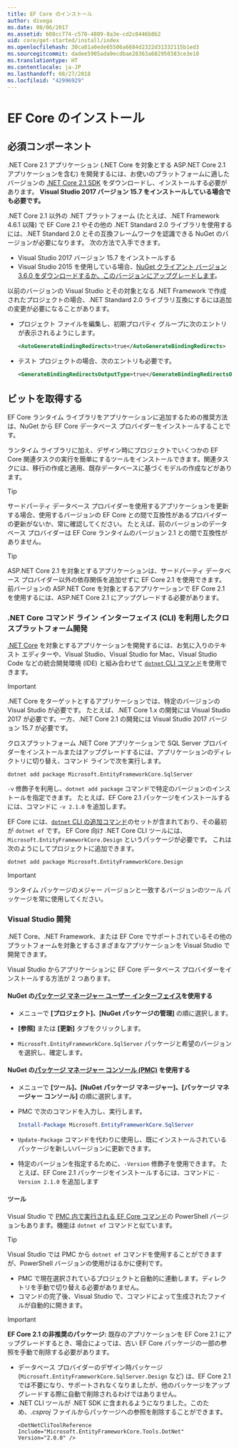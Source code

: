 ```yaml
---
title: EF Core のインストール
author: divega
ms.date: 08/06/2017
ms.assetid: 608cc774-c570-4809-8a3e-cd2c8446b8b2
uid: core/get-started/install/index
ms.openlocfilehash: 30ca81a0ede65506a6684d2322d31332115b1ed3
ms.sourcegitcommit: dadee5905ada9ecdbae28363a682950383ce3e10
ms.translationtype: HT
ms.contentlocale: ja-JP
ms.lasthandoff: 08/27/2018
ms.locfileid: "42996929"
---
```

# <a name="installing-ef-core"></a>EF Core のインストール

## <a name="prerequisites"></a>必須コンポーネント

.NET Core 2.1 アプリケーション (.NET Core を対象とする ASP.NET Core 2.1 アプリケーションを含む) を開発するには、お使いのプラットフォームに適したバージョンの [.NET Core 2.1 SDK](https://www.microsoft.com/net/download/core) をダウンロードし、インストールする必要があります。 **Visual Studio 2017 バージョン 15.7 をインストールしている場合でも必要です。**

.NET Core 2.1 以外の .NET プラットフォーム (たとえば、.NET Framework 4.6.1 以降) で EF Core 2.1 やその他の .NET Standard 2.0 ライブラリを使用するには、.NET Standard 2.0 とその互換フレームワークを認識できる NuGet のバージョンが必要になります。 次の方法で入手できます。

* Visual Studio 2017 バージョン 15.7 をインストールする
* Visual Studio 2015 を使用している場合、[NuGet クライアント バージョン 3.6.0 をダウンロードするか、このバージョンにアップグレードします](https://www.nuget.org/downloads)。

以前のバージョンの Visual Studio とその対象となる .NET Framework で作成されたプロジェクトの場合、.NET Standard 2.0 ライブラリ互換にするには追加の変更が必要になることがあります。

* プロジェクト ファイルを編集し、初期プロパティ グループに次のエントリが表示されるようにします。
  ``` xml
  <AutoGenerateBindingRedirects>true</AutoGenerateBindingRedirects>
  ```

* テスト プロジェクトの場合、次のエントリも必要です。
  ``` xml
  <GenerateBindingRedirectsOutputType>true</GenerateBindingRedirectsOutputType>
  ```

## <a name="getting-the-bits"></a>ビットを取得する
EF Core ランタイム ライブラリをアプリケーションに追加するための推奨方法は、NuGet から EF Core データベース プロバイダーをインストールすることです。

ランタイム ライブラリに加え、デザイン時にプロジェクトでいくつかの EF Core 関連タスクの実行を簡単にするツールをインストールできます。関連タスクには、移行の作成と適用、既存データベースに基づくモデルの作成などがあります。

> [!TIP]  
> サードパーティ データベース プロバイダーを使用するアプリケーションを更新する場合、使用するバージョンの EF Core との間で互換性があるプロバイダーの更新がないか、常に確認してください。 たとえば、前のバージョンのデータベース プロバイダーは EF Core ランタイムのバージョン 2.1 との間で互換性がありません。  

> [!TIP]  
> ASP.NET Core 2.1 を対象とするアプリケーションは、サードパーティ データベース プロバイダー以外の依存関係を追加せずに EF Core 2.1 を使用できます。 前バージョンの ASP.NET Core を対象とするアプリケーションで EF Core 2.1 を使用するには、ASP.NET Core 2.1 にアップグレードする必要があります。

<a name="cli"></a>
### <a name="cross-platform-development-using-the-net-core-command-line-interface-cli"></a>.NET Core コマンド ライン インターフェイス (CLI) を利用したクロスプラットフォーム開発

[.NET Core](https://www.microsoft.com/net/download/core) を対象とするアプリケーションを開発するには、お気に入りのテキスト エディターや、Visual Studio、Visual Studio for Mac、Visual Studio Code などの統合開発環境 (IDE) と組み合わせて [`dotnet` CLI コマンド](https://docs.microsoft.com/dotnet/core/tools/)を使用できます。

> [!IMPORTANT]  
> .NET Core をターゲットとするアプリケーションでは、特定のバージョンの Visual Studio が必要です。 たとえば、.NET Core 1.x の開発には Visual Studio 2017 が必要です。一方、.NET Core 2.1 の開発には Visual Studio 2017 バージョン 15.7 が必要です。

クロスプラットフォーム .NET Core アプリケーションで SQL Server プロバイダーをインストールまたはアップグレードするには、アプリケーションのディレクトリに切り替え、コマンド ラインで次を実行します。

``` Console
dotnet add package Microsoft.EntityFrameworkCore.SqlServer
```

`-v` 修飾子を利用し、`dotnet add package` コマンドで特定のバージョンのインストールを指定できます。 たとえば、EF Core 2.1 パッケージをインストールするには、コマンドに `-v 2.1.0` を追加します。

EF Core には、[`dotnet` CLI の追加コマンド](../../miscellaneous/cli/dotnet.md)のセットが含まれており、その最初が `dotnet ef` です。 EF Core 向け .NET Core CLI ツールには、`Microsoft.EntityFrameworkCore.Design` というパッケージが必要です。 これは次のようにしてプロジェクトに追加できます。

 ``` Console    
dotnet add package Microsoft.EntityFrameworkCore.Design 
``` 

> [!IMPORTANT]      
> ランタイム パッケージのメジャー バージョンと一致するバージョンのツール パッケージを常に使用してください。

<a name="visual-studio"></a>
### <a name="visual-studio-development"></a>Visual Studio 開発

.NET Core、.NET Framework、または EF Core でサポートされているその他のプラットフォームを対象とするさまざまなアプリケーションを Visual Studio で開発できます。

Visual Studio からアプリケーションに EF Core データベース プロバイダーをインストールする方法が 2 つあります。

#### <a name="using-nugets-package-manager-user-interfacehttpsdocsmicrosoftcomnugettoolspackage-manager-ui"></a>NuGet の[パッケージ マネージャー ユーザー インターフェイス](https://docs.microsoft.com/nuget/tools/package-manager-ui)を使用する

* メニューで **[プロジェクト]、[NuGet パッケージの管理]** の順に選択します。

* **[参照]** または **[更新]** タブをクリックします。

* `Microsoft.EntityFrameworkCore.SqlServer` パッケージと希望のバージョンを選択し、確定します。

#### <a name="using-nugets-package-manager-console-pmchttpsdocsmicrosoftcomnugettoolspackage-manager-console"></a>NuGet の[パッケージ マネージャー コンソール (PMC)](https://docs.microsoft.com/nuget/tools/package-manager-console) を使用する

* メニューで **[ツール]、[NuGet パッケージ マネージャー]、[パッケージ マネージャー コンソール]** の順に選択します。

* PMC で次のコマンドを入力し、実行します。

  ``` PowerShell  
  Install-Package Microsoft.EntityFrameworkCore.SqlServer
  ```
* `Update-Package` コマンドを代わりに使用し、既にインストールされているパッケージを新しいバージョンに更新できます。

* 特定のバージョンを指定するために、`-Version` 修飾子を使用できます。 たとえば、EF Core 2.1 パッケージをインストールするには、コマンドに `-Version 2.1.0` を追加します

#### <a name="tools"></a>ツール

Visual Studio で [PMC 内で実行される EF Core コマンド](../../miscellaneous/cli/powershell.md)の PowerShell バージョンもあります。機能は `dotnet ef` コマンドと似ています。 

> [!TIP]  
> Visual Studio では PMC から `dotnet ef` コマンドを使用することができますが、PowerShell バージョンの使用がはるかに便利です。
> * PMC で現在選択されているプロジェクトと自動的に連動します。ディレクトリを手動で切り替える必要がありません。  
> * コマンドの完了後、Visual Studio で、コマンドによって生成されたファイルが自動的に開きます。

> [!IMPORTANT]  
> **EF Core 2.1 の非推奨のパッケージ:** 既存のアプリケーションを EF Core 2.1 にアップグレードするとき、場合によっては、古い EF Core パッケージの一部の参照を手動で削除する必要があります。
> * データベース プロバイダーのデザイン時パッケージ (`Microsoft.EntityFrameworkCore.SqlServer.Design` など) は、EF Core 2.1 では不要になり、サポートされなくなりましたが、他のパッケージをアップグレードする際に自動で削除されるわけではありません。
> * .NET CLI ツールが .NET SDK に含まれるようになりました。このため、*.csproj* ファイルからパッケージへの参照を削除することができます。
>   ```
>   <DotNetCliToolReference Include="Microsoft.EntityFrameworkCore.Tools.DotNet" Version="2.0.0" />
>   ```
